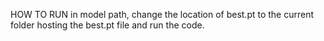 HOW TO RUN
in model path, change the location of best.pt to the current folder hosting the best.pt file and run the code.
